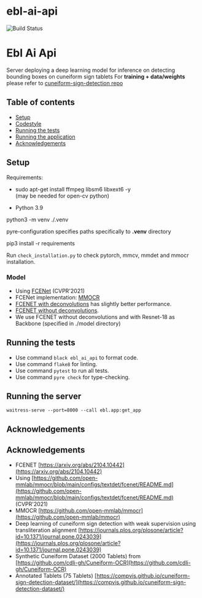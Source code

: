 # ebl-ai-api
![Build Status](https://github.com/ElectronicBabylonianLiterature/ebl-ai-api/workflows/CI/badge.svg?branch=main)

# Ebl Ai Api
Server deploying a deep learning model for inference on detecting bounding boxes on cuneiform sign tablets
For **training + data/weights** please refer to [cuneiform-sign-detection repo](https://github.com/ElectronicBabylonianLiterature/cuneiform-sign-detection)


## Table of contents

* [Setup](#setup)
* [Codestyle](#codestyle)
* [Running the tests](#running-the-tests)
* [Running the application](#running-the-application)
* [Acknowledgements](#acknowledgements)

## Setup

Requirements:

* sudo apt-get install ffmpeg libsm6 libxext6  -y  
  (may be needed for open-cv python)


* Python 3.9

python3 -m venv ./.venv

pyre-configuration specifies paths specifically to **.venv** directory

pip3 install -r requirements

Run `check_installation.py` to check pytorch, mmcv, mmdet and mmocr installation.

### Model
- Using [FCENet](https://github.com/open-mmlab/mmocr/blob/main/configs/textdet/fcenet/README.md) (CVPR'2021)
- FCENet implementation: [MMOCR](https://github.com/open-mmlab/mmocr)
- [FCENET with deconvolutions](https://mmocr.readthedocs.io/en/latest/textdet_models.html#id5) has slightly better performance.
- [FCENET without deconvolutions](https://mmocr.readthedocs.io/en/latest/textdet_models.html#id6).
- We use FCENET without deconvolutions and with Resnet-18 as Backbone (specified in ./model directory)


## Running the tests
- Use command `black ebl_ai_api` to format code.
- Use command `flake8` for linting.
- Use command `pytest` to run all tests.
- Use command `pyre check` for type-checking.

## Running the server
`waitress-serve --port=8000 --call ebl.app:get_app`

## Acknowledgements
## Acknowledgements
- FCENET [https://arxiv.org/abs/2104.10442](https://arxiv.org/abs/2104.10442)
- Using [https://github.com/open-mmlab/mmocr/blob/main/configs/textdet/fcenet/README.md](https://github.com/open-mmlab/mmocr/blob/main/configs/textdet/fcenet/README.md) (CVPR'2021)
- MMOCR [https://github.com/open-mmlab/mmocr](https://github.com/open-mmlab/mmocr)
- Deep learning of cuneiform sign detection with weak supervision using transliteration alignment [https://journals.plos.org/plosone/article?id=10.1371/journal.pone.0243039](https://journals.plos.org/plosone/article?id=10.1371/journal.pone.0243039)
- Synthetic Cuneiform Dataset (2000 Tablets) from [https://github.com/cdli-gh/Cuneiform-OCR](https://github.com/cdli-gh/Cuneiform-OCR)
- Annotated Tablets (75 Tablets) [https://compvis.github.io/cuneiform-sign-detection-dataset/](https://compvis.github.io/cuneiform-sign-detection-dataset/)